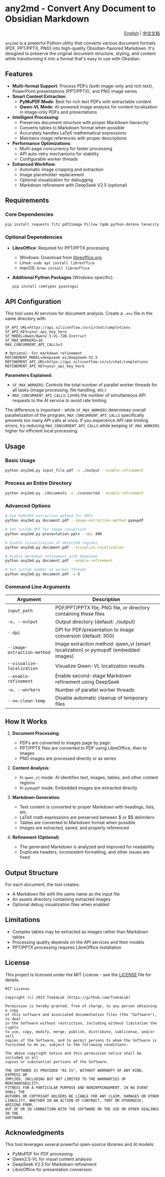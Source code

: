# any2md - Convert Any Document to Obsidian Markdown

<div align="right">
  <a href="README.md">English</a> | <a href="README_CN.md">中文文档</a>
</div>

`any2md` is a powerful Python utility that converts various document formats (PDF, PPT/PPTX, PNG) into high-quality Obsidian-flavored Markdown. It's designed to preserve the original document structure, styling, and content while transforming it into a format that's easy to use with Obsidian.

## Features

- **Multi-format Support**: Process PDFs (both image-only and rich text), PowerPoint presentations (PPT/PPTX), and PNG image series
- **Smart Content Extraction**:
  - **PyMuPDF Mode**: Best for rich text PDFs with extractable content
  - **Qwen-VL Mode**: AI-powered image analysis for content localization in image-only PDFs and presentations
- **Intelligent Processing**:
  - Preserves document structure with proper Markdown hierarchy
  - Converts tables to Markdown format when possible
  - Accurately handles LaTeX mathematical expressions
  - Maintains image references with proper descriptions
- **Performance Optimizations**:
  - Multi-page concurrency for faster processing
  - API auto-retry mechanisms for stability
  - Configurable worker threads
- **Enhanced Workflow**:
  - Automatic image cropping and extraction
  - Image placeholder replacement
  - Optional visualization for debugging
  - Markdown refinement with DeepSeek V2.5 (optional)

## Requirements

### Core Dependencies

```bash
pip install requests fitz pdf2image Pillow tqdm python-dotenv tenacity
```

### Optional Dependencies

- **LibreOffice**: Required for PPT/PPTX processing
  - Windows: Download from [libreoffice.org](https://www.libreoffice.org/download/download/)
  - Linux: `sudo apt install libreoffice`
  - macOS: `brew install libreoffice`

- **Additional Python Packages** (Windows-specific):
  ```bash
  pip install comtypes pyautogui
  ```

## API Configuration

This tool uses AI services for document analysis. Create a `.env` file in the same directory with:

```
SF_API_URL=https://api.siliconflow.cn/v1/chat/completions
SF_API_KEY=your_api_key_here
SF_MODEL=Qwen/Qwen2.5-VL-72B-Instruct
SF_MAX_WORKERS=10
MAX_CONCURRENT_API_CALLS=3

# Optional: For markdown refinement
REFINEMENT_MODEL=deepseek-ai/DeepSeek-V2.5
REFINEMENT_API_URL=https://api.siliconflow.cn/v1/chat/completions
REFINEMENT_API_KEY=your_api_key_here
```

**Parameters Explained:**
- `SF_MAX_WORKERS`: Controls the total number of parallel worker threads for all tasks (image processing, file handling, etc.)
- `MAX_CONCURRENT_API_CALLS`: Limits the number of simultaneous API requests to the AI service to avoid rate limiting
  
The difference is important - while `SF_MAX_WORKERS` determines overall parallelization of the program, `MAX_CONCURRENT_API_CALLS` specifically prevents too many API calls at once. If you experience API rate limiting errors, try reducing `MAX_CONCURRENT_API_CALLS` while keeping `SF_MAX_WORKERS` higher for efficient local processing.

## Usage

### Basic Usage

```bash
python any2md.py input_file.pdf -o ./output --enable-refinement
```

### Process an Entire Directory

```bash
python any2md.py ./documents -o ./converted --enable-refinement
```

### Advanced Options

```bash
# Use PyMuPDF extraction method for PDFs
python any2md.py document.pdf --image-extraction-method pymupdf

# Set custom DPI for image conversion
python any2md.py presentation.pptx --dpi 400

# Enable visualization of detected regions
python any2md.py document.pdf --visualize-localization

# Enable markdown refinement with DeepSeek
python any2md.py document.pdf --enable-refinement

# Set custom number of worker threads
python any2md.py document.pdf -w 5
```

### Command Line Arguments

| Argument | Description |
|----------|-------------|
| `input_path` | PDF/PPT/PPTX file, PNG file, or directory containing these files |
| `-o, --output` | Output directory (default: ./output) |
| `--dpi` | DPI for PDF/presentation to image conversion (default: 300) |
| `--image-extraction-method` | Image extraction method: qwen_vl (smart localization) or pymupdf (embedded images) |
| `--visualize-localization` | Visualize Qwen-VL localization results |
| `--enable-refinement` | Enable second-stage Markdown refinement using DeepSeek |
| `-w, --workers` | Number of parallel worker threads |
| `--no-clean-temp` | Disable automatic cleanup of temporary files |

## How It Works

1. **Document Processing**:
   - PDFs are converted to images page by page
   - PPT/PPTX files are converted to PDF using LibreOffice, then to images
   - PNG images are processed directly or as series

2. **Content Analysis**:
   - In `qwen_vl` mode: AI identifies text, images, tables, and other content regions
   - In `pymupdf` mode: Embedded images are extracted directly

3. **Markdown Generation**:
   - Text content is converted to proper Markdown with headings, lists, etc.
   - LaTeX math expressions are preserved between $ or $$ delimiters
   - Tables are converted to Markdown format when possible
   - Images are extracted, saved, and properly referenced

4. **Refinement (Optional)**:
   - The generated Markdown is analyzed and improved for readability
   - Duplicate headers, inconsistent formatting, and other issues are fixed

## Output Structure

For each document, the tool creates:
- A Markdown file with the same name as the input file
- An assets directory containing extracted images
- Optional debug visualization files when enabled

## Limitations

- Complex tables may be extracted as images rather than Markdown tables
- Processing quality depends on the API services and their models
- PPT/PPTX processing requires LibreOffice installation

## License

This project is licensed under the MIT License - see the [LICENSE](LICENSE) file for details.

```
MIT License

Copyright (c) 2023 TsekaLuk (https://github.com/TsekaLuk)

Permission is hereby granted, free of charge, to any person obtaining a copy
of this software and associated documentation files (the "Software"), to deal
in the Software without restriction, including without limitation the rights
to use, copy, modify, merge, publish, distribute, sublicense, and/or sell
copies of the Software, and to permit persons to whom the Software is
furnished to do so, subject to the following conditions:

The above copyright notice and this permission notice shall be included in all
copies or substantial portions of the Software.

THE SOFTWARE IS PROVIDED "AS IS", WITHOUT WARRANTY OF ANY KIND, EXPRESS OR
IMPLIED, INCLUDING BUT NOT LIMITED TO THE WARRANTIES OF MERCHANTABILITY,
FITNESS FOR A PARTICULAR PURPOSE AND NONINFRINGEMENT. IN NO EVENT SHALL THE
AUTHORS OR COPYRIGHT HOLDERS BE LIABLE FOR ANY CLAIM, DAMAGES OR OTHER
LIABILITY, WHETHER IN AN ACTION OF CONTRACT, TORT OR OTHERWISE, ARISING FROM,
OUT OF OR IN CONNECTION WITH THE SOFTWARE OR THE USE OR OTHER DEALINGS IN THE
SOFTWARE.
```

## Acknowledgments

This tool leverages several powerful open-source libraries and AI models:
- PyMuPDF for PDF processing
- Qwen2.5-VL for visual content analysis
- DeepSeek V2.5 for Markdown refinement
- LibreOffice for presentation conversion
